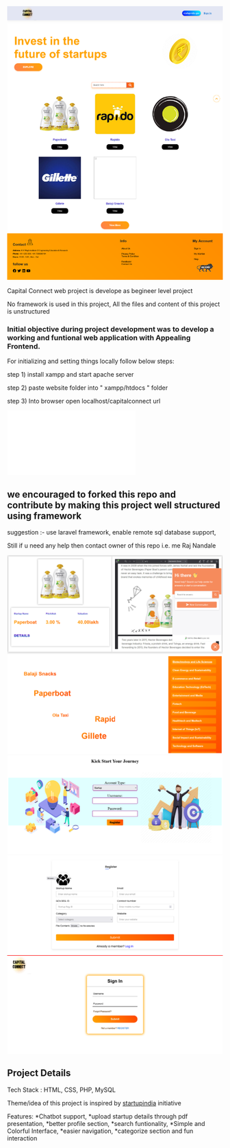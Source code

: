 ![Home Page](/screenshots/home.png)

Capital Connect web project is develope as begineer level project

No framework is used in this project, All the files and content of this project is unstructured

### Initial objective during project development was to develop a working and funtional web application with Appealing Frontend.

For initializing and setting things locally follow below steps:

step 1) install xampp and start apache server

step 2) paste website folder into " xampp/htdocs " folder

step 3) Into browser open localhost/capitalconnect url

![Alternate Setup With Xampp: Setup own local mysql database](/screenshots/setup.txt)

## we encouraged to forked this repo and contribute by making this project well structured using framework
suggestion :- use laravel framework, enable remote sql database support,

Still if u need any help then contact owner of this repo i.e. me Raj Nandale

![Showcase page](/screenshots/showcase.png)
![Explore page](/screenshots/explore.png)
![Usertype page](/screenshots/usertype.png)
![Register page](/screenshots/register.png)
![Login page](/screenshots/login.png)


## Project Details

Tech Stack : HTML, CSS, PHP, MySQL

Theme/idea of this project is inspired by [startupindia](https://startupindia.gov.in) initiative

Features: *Chatbot support, *upload startup details through pdf presentation, *better profile section, *search funtionality, *Simple and Colorful Interface, *easier navigation, *categorize section and fun interaction
